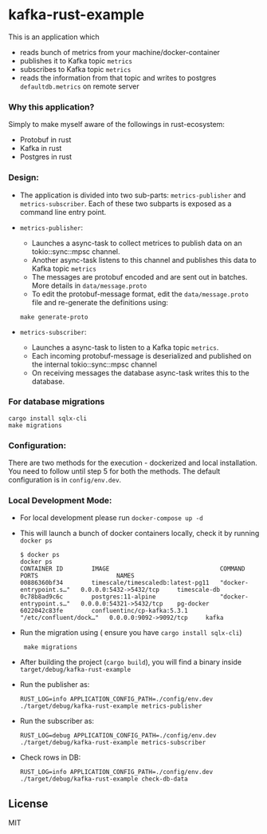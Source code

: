 # kafka-rust-example

This is an application which

- reads bunch of metrics from your machine/docker-container
- publishes it to Kafka topic `metrics`
- subscribes to Kafka topic `metrics`
- reads the information from that topic and writes to postgres `defaultdb.metrics` on remote server

### Why this application?

Simply to make myself aware of the followings in rust-ecosystem:

- Protobuf in rust
- Kafka in rust
- Postgres in rust

### Design:

- The application is divided into two sub-parts: `metrics-publisher` and `metrics-subscriber`. Each of these two subparts is exposed as a command line entry point.

- `metrics-publisher`:

  - Launches a async-task to collect metrices to publish data on an tokio::sync::mpsc channel.
  - Another async-task listens to this channel and publishes this data to Kafka topic `metrics`
  - The messages are protobuf encoded and are sent out in batches. More details in `data/message.proto`
  - To edit the protobuf-message format, edit the `data/message.proto` file and re-generate the definitions using:

  ```
  make generate-proto
  ```

- `metrics-subscriber`:
  - Launches a async-task to listen to a Kafka topic `metrics`.
  - Each incoming protobuf-message is deserialized and published on the internal tokio::sync::mpsc channel
  - On receiving messages the database async-task writes this to the database.

### For database migrations
```
cargo install sqlx-cli
make migrations
```
### Configuration:

There are two methods for the execution - dockerized and local installation. You need to follow until step 5 for both the methods.
The default configuration is in `config/env.dev`.

### Local Development Mode:

- For local development please run `docker-compose up -d`
- This will launch a bunch of docker containers locally, check it by running `docker ps`

  ```
  $ docker ps
  docker ps
  CONTAINER ID        IMAGE                               COMMAND                  PORTS                      NAMES
  00886360bf34        timescale/timescaledb:latest-pg11   "docker-entrypoint.s…"   0.0.0.0:5432->5432/tcp     timescale-db
  0c78b8ad9c6c        postgres:11-alpine                  "docker-entrypoint.s…"   0.0.0.0:54321->5432/tcp    pg-docker
  6022042c83fe        confluentinc/cp-kafka:5.3.1         "/etc/confluent/dock…"   0.0.0.0:9092->9092/tcp     kafka

  ```

- Run the migration using ( ensure you have `cargo install sqlx-cli`)
  ```
   make migrations
  ```
- After building the project (`cargo build`), you will find a binary inside `target/debug/kafka-rust-example`
- Run the publisher as:
  ```
  RUST_LOG=info APPLICATION_CONFIG_PATH=./config/env.dev ./target/debug/kafka-rust-example metrics-publisher
  ```
- Run the subscriber as:
  ```
  RUST_LOG=debug APPLICATION_CONFIG_PATH=./config/env.dev ./target/debug/kafka-rust-example metrics-subscriber
  ```
- Check rows in DB:
  ```
  RUST_LOG=info APPLICATION_CONFIG_PATH=./config/env.dev ./target/debug/kafka-rust-example check-db-data
  ```

## License

MIT
